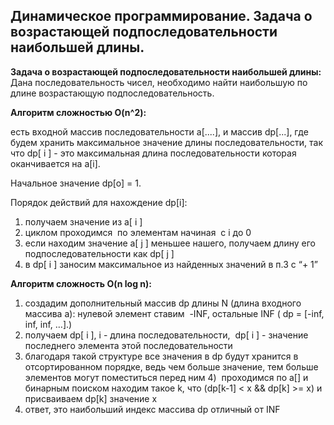 ## Динамическое программирование. Задача о возрастающей подпоследовательности наибольшей длины.

**Задача о возрастающей подпоследовательности наибольшей длины:**
Дана последовательность чисел, необходимо найти наибольшую по длине возрастающую подпоследовательность.


**Алгоритм сложностью O(n^2):**

есть входной массив последовательности a[....], и массив dp[...], где будем хранить максимальное значение длины последовательности, так что dp[ i ] - это максимальная длина последовательности которая оканчивается на a[i].

Начальное значение dp[o] = 1.

Порядок действий для нахождение dp[i]:
1. получаем значение из a[ i ]
2. циклом проходимся  по элементам начиная  с i до 0
3. если находим значение a[ j ] меньшее нашего, получаем длину его подпоследовательности как dp[ j ]
4. в dp[ i ] заносим максимальное из найденных значений в п.3 с “+ 1”


**Алгоритм сложность O(n log n):**
1) создадим дополнительный массив dp длины N (длина входного массива a): нулевой элемент ставим  -INF, остальные INF ( dp = [-inf, inf, inf, …].)
2) получаем dp[ i ], i - длина последовательности,  dp[ i ] - значение последнего элемента этой последовательности
3) благодаря такой структуре все значения в dp будут хранится в отсортированном порядке, ведь чем больше значение, тем больше элементов могут поместиться перед ним
4)  проходимся по a[] и  бинарным поиском находим такое k, что (dp[k-1] < x && dp[k] >= x) и присваиваем dp[k] значение x
5) ответ, это наибольший индекс массива dp отличный от INF

